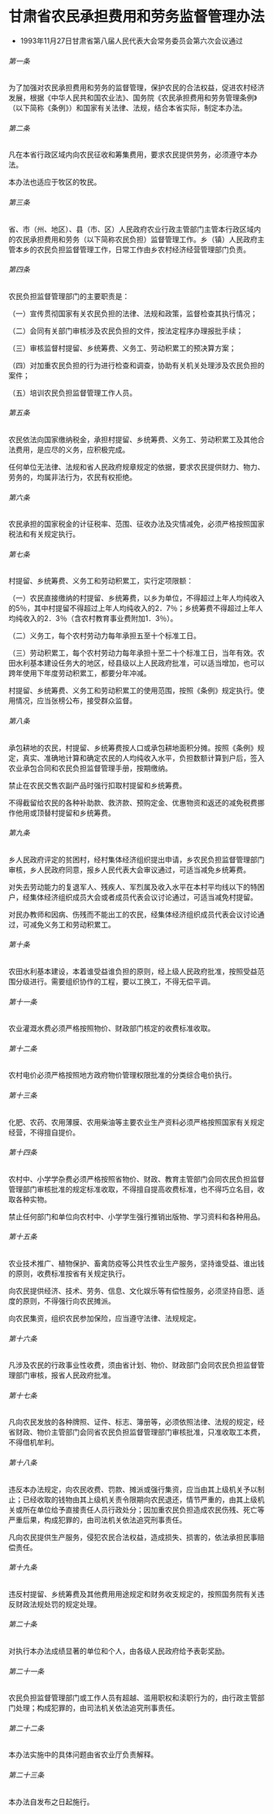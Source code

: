 # 甘肃省农民承担费用和劳务监督管理办法

- 1993年11月27日甘肃省第八届人民代表大会常务委员会第六次会议通过

<!-- INFO END -->

###### 第一条

为了加强对农民承担费用和劳务的监督管理，保护农民的合法权益，促进农村经济发展，根据《中华人民共和国农业法》、国务院《农民承担费用和劳务管理条例》（以下简称《条例》）和国家有关法律、法规，结合本省实际，制定本办法。

###### 第二条

凡在本省行政区域内向农民征收和筹集费用，要求农民提供劳务，必须遵守本办法。

本办法也适应于牧区的牧民。

###### 第三条

省、市（州、地区）、县（市、区）人民政府农业行政主管部门主管本行政区域内的农民承担费用和劳务（以下简称农民负担）监督管理工作。乡（镇）人民政府主管本乡的农民负担监督管理工作，日常工作由乡农村经济经营管理部门负责。

###### 第四条

农民负担监督管理部门的主要职责是：

（一）宣传贯彻国家有关农民负担的法律、法规和政策，监督检查其执行情况；

（二）会同有关部门审核涉及农民负担的文件，按法定程序办理报批手续；

（三）审核监督村提留、乡统筹费、义务工、劳动积累工的预决算方案；

（四）对加重农民负担的行为进行检查和调查，协助有关机关处理涉及农民负担的案件；

（五）培训农民负担监督管理工作人员。

###### 第五条

农民依法向国家缴纳税金，承担村提留、乡统筹费、义务工、劳动积累工及其他合法费用，是应尽的义务，应积极完成。

任何单位无法律、法规和省人民政府规章规定的依据，要求农民提供财力、物力、劳务的，均属非法行为，农民有权拒绝。

###### 第六条

农民承担的国家税金的计征税率、范围、征收办法及灾情减免，必须严格按照国家税法和有关规定执行。

###### 第七条

村提留、乡统筹费、义务工和劳动积累工，实行定项限额：

（一）农民直接缴纳的村提留、乡统筹费，以乡为单位，不得超过上年人均纯收入的5％，其中村提留不得超过上年人均纯收入的2．7％；乡统筹费不得超过上年人均纯收入的2．3％（含农村教育事业费附加1．3％）。

（二）义务工，每个农村劳动力每年承担五至十个标准工日。

（三）劳动积累工，每个农村劳动力每年承担十至二十个标准工日，当年有效。农田水利基本建设任务大的地区，经县级以上人民政府批准，可以适当增加，也可以跨年使用下年度劳动积累工，都要分年冲减。

村提留、乡统筹费、义务工和劳动积累工的使用范围，按照《条例》规定执行。使用情况，应当张榜公布，接受群众监督。

###### 第八条

承包耕地的农民，村提留、乡统筹费按人口或承包耕地面积分摊。按照《条例》规定，真实、准确地计算和确定农民的人均纯收入水平，负担数额计算到户后，签入农业承包合同和农民负担监督管理手册，按期缴纳。

禁止在农民交售农副产品时强行扣取村提留和乡统筹费。

不得截留给农民的各种补助款、救济款、预购定金、优惠物资和返还的减免税费挪作他用或顶替村提留和乡统筹费。

###### 第九条

乡人民政府评定的贫困村，经村集体经济组织提出申请，乡农民负担监督管理部门审核，乡人民政府同意，报乡人民代表大会审议通过，可适当减免乡统筹费。

对失去劳动能力的复退军人、残疾人、军烈属及收入水平在本村平均线以下的特困户，经集体经济组织成员大会或者成员代表会议讨论通过，可适当减免村提留。

对民办教师和因病、伤残而不能出工的农民，经集体经济组织成员代表会议讨论通过，可减免义务工和劳动积累工。

###### 第十条

农田水利基本建设，本着谁受益谁负担的原则，经上级人民政府批准，按照受益范围分级进行。需要组织协作的工程，要以工换工，不得无偿平调。

###### 第十一条

农业灌溉水费必须严格按照物价、财政部门核定的收费标准收取。

###### 第十二条

农村电价必须严格按照地方政府物价管理权限批准的分类综合电价执行。

###### 第十三条

化肥、农药、农用薄膜、农用柴油等主要农业生产资料必须严格按照国家有关规定经营，不得擅自提价。

###### 第十四条

农村中、小学学杂费必须严格按照省物价、财政、教育主管部门会同农民负担监督管理部门审核批准的规定标准收取，不得擅自提高收费标准，也不得巧立名目，收取各种实物。

禁止任何部门和单位向农村中、小学学生强行推销出版物、学习资料和各种用品。

###### 第十五条

农业技术推广、植物保护、畜禽防疫等公共性农业生产服务，坚持谁受益、谁出钱的原则，收费标准按省有关规定执行。

向农民提供经济、技术、劳务、信息、文化娱乐等有偿性服务，必须坚持自愿、适度的原则，不得强行向农民摊派。

向农民集资，组织农民参加保险，应当遵守法律、法规规定。

###### 第十六条

凡涉及农民的行政事业性收费，须由省计划、物价、财政部门会同农民负担监督管理部门审核，报省人民政府批准。

###### 第十七条

凡向农民发放的各种牌照、证件、标志、簿册等，必须依照法律、法规的规定，经省财政、物价主管部门会同省农民负担监督管理部门审核批准，只准收取工本费，不得借机牟利。

###### 第十八条

违反本办法规定，向农民收费、罚款、摊派或强行集资，应当由其上级机关予以制止；已经收取的钱物由其上级机关责令限期向农民退还，情节严重的，由其上级机关或所在单位给予直接责任人员行政处分；因加重农民负担造成农民伤残、死亡等严重后果，构成犯罪的，由司法机关依法追究刑事责任。

凡向农民提供生产服务，侵犯农民合法权益，造成损失、损害的，依法承担民事赔偿责任。

###### 第十九条

违反村提留、乡统筹费及其他费用用途规定和财务收支规定的，按照国务院有关违反财政法规处罚的规定处理。

###### 第二十条

对执行本办法成绩显著的单位和个人，由各级人民政府给予表彰奖励。

###### 第二十一条

农民负担监督管理部门或工作人员有超越、滥用职权和渎职行为的，由行政主管部门处理；构成犯罪的，由司法机关依法追究刑事责任。

###### 第二十二条

本办法实施中的具体问题由省农业厅负责解释。

###### 第二十三条

本办法自发布之日起施行。
